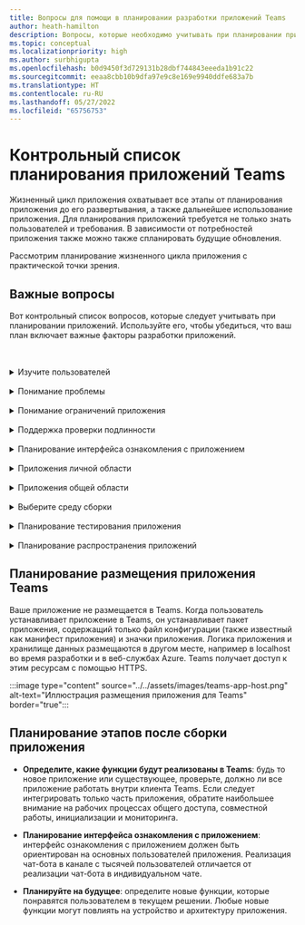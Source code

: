 ```yaml
---
title: Вопросы для помощи в планировании разработки приложений Teams
author: heath-hamilton
description: Вопросы, которые необходимо учитывать при планировании приложений, при анализе пользователей и их потребностей, при изучении проблем пользователей, для решения которых предназначено ваше приложение, при планировании проверки подлинности пользователей и освоения ими приложения.
ms.topic: conceptual
ms.localizationpriority: high
ms.author: surbhigupta
ms.openlocfilehash: b0d9450f3d729131b28dbf744843eeeda1b91c22
ms.sourcegitcommit: eeaa8cbb10b9dfa97e9c8e169e9940ddfe683a7b
ms.translationtype: HT
ms.contentlocale: ru-RU
ms.lasthandoff: 05/27/2022
ms.locfileid: "65756753"
---
```

# <a name="teams-app-planning-checklist"></a>Контрольный список планирования приложений Teams

Жизненный цикл приложения охватывает все этапы от планирования приложения до его развертывания, а также дальнейшее использование приложения. Для планирования приложений требуется не только знать пользователей и требования. В зависимости от потребностей приложения также можно также спланировать будущие обновления.

Рассмотрим планирование жизненного цикла приложения с практической точки зрения.

## <a name="relevant-questions"></a>Важные вопросы

Вот контрольный список вопросов, которые следует учитывать при планировании приложений. Используйте его, чтобы убедиться, что ваш план включает важные факторы разработки приложений.

<br>
<br>
<details>
<summary>Изучите пользователей</summary>

| # | Фактор |
| --- | --- |
| 1 | Пользователи главным образом работают с клиентами и используют мобильные устройства? |
| 2 | Потребуется ли предоставлять доступ к приложению многим гостевым пользователям? |
| 3 | Пользователи используют команды и каналы или главным образом групповые чаты? |
| 4 | Насколько высока техническая квалификация основных пользователей? |
| 5 | Требуется ли продуманный интерфейс для ознакомления пользователей с приложением, или будет достаточно нескольких подсказок? |

</details>
<br>
<details>
<summary>Понимание проблемы</summary>

| # | Фактор |
|--- | --- |
| 1 | В чем заключаются преимущества и недостатки текущей системы, используемой пользователями? |
| 2 | Какие проблемы, испытываемые пользователями, вы собираетесь решить? |
| 3 | Какие функции и возможности существующего процесса больше всего нравятся пользователям? |

</details>
<br>
<details>
<summary>Понимание ограничений приложения</summary>

| # | Фактор |
| --- | --- |
| 1 | В чем заключаются проблемы с интеграцией серверной части текущего приложения? |
| 2 | Кто владеет данными серверной части — собственная организация или сторонняя компания? |
| 3 | Существуют ли брандмауэры, влияющие на работу приложения? |
| 4 | Существуют ли API для доступа к данным, необходимым для работы приложения? |

</details>
<br>
<details>
<summary>Поддержка проверки подлинности</summary>

| # | Фактор|
|--- | --- |
| 1 | Будут ли пользователи получать доступ к разным представлениям данных в зависимости от своих ролей? |
| 2 | Используются ли личные сведения? |
| 3 | Будет ли взаимодействие также основываться на ролях пользователей? |
| 4 | Будут ли внешние пользователи обращаться к приложению? |

</details>
<br>
<details>
<summary>Планирование интерфейса ознакомления с приложением</summary>

| # | Фактор |
| --- | --- |
| 1 | Что происходит, когда пользователь впервые настраивает вкладку в канале? |
| 2 | Если доступ к карточкам предоставляется с помощью расширения для сообщений, целесообразно ли добавить краткую ссылку на страницу дополнительных сведений, чтобы ознакомить пользователей с другими возможностями приложения? |
| 3 | Вы считаете, что у большинства пользователей уже есть представление о том, для чего предназначено ваше приложение? Пользователи уже использовали ваши службы в другом контексте? |
| 4 | Пользователи запускают ваше приложение без каких бы то ни было предварительных знаний? |

</details>
<br>
<details>
<summary>Приложения личной области</summary>

| # | Фактор |
| --- | --- |
| 1 | Требуется ли индивидуальное взаимодействие с приложением в целях обеспечения конфиденциальности или по другим причинам? Например, для проверки оставшегося количества отпускных дней или других личных сведений. |
| 2 | Предполагается ли совместная работа пользователей, не входящих в состав Teams? Например, поиск предстоящих событий для всей организации. |
| 3 | Существуют ли персонализированные уведомления или сообщения, которые нужно будет отправлять пользователям через интерфейс приложения Teams? |

</details>
<br>
<details>
<summary>Приложения общей области</summary>

| # | Фактор |
| --- | --- |
| 1 | Насколько релевантными и полезными для большинства участников команды являются сведения, представляемые приложением на вкладках или с помощью бота? Например, приложение Scrum. |
| 2 | Может ли контекст приложения изменяться в зависимости от команды, к которой добавлено приложение? Например, задачи планировщика различаются в разных командах. |
| 3 | Возможно ли, что все участники персоны, которым требуется совместно работать, входят в состав одной и той же команды? Например, агенты, работающие над запросом. |

</details>
<br>
<details>
<summary>Выберите среду сборки</summary>

Предложение. параметры, помогающие выбрать нужную среду в зависимости от потребностей приложения.
</details>
<br>
<details>
<summary>Планирование тестирования приложения</summary>

Предложение: параметры, помогающие определить наилучшую среду тестирования для приложения.
</details>
<br>
<details>
<summary>Планирование распространения приложений</summary>

Предложение: параметры, помогающие определить наилучшую модель распространения.

</details>

## <a name="plan-for-hosting-your-teams-app"></a>Планирование размещения приложения Teams

Ваше приложение не размещается в Teams. Когда пользователь устанавливает приложение в Teams, он устанавливает пакет приложения, содержащий только файл конфигурации (также известный как манифест приложения) и значки приложения. Логика приложения и хранилище данных размещаются в другом месте, например в localhost во время разработки и в веб-службах Azure. Teams получает доступ к этим ресурсам с помощью HTTPS.

:::image type="content" source="../../assets/images/teams-app-host.png" alt-text="Иллюстрация размещения приложения для Teams" border="true":::

## <a name="plan-beyond-app-building"></a>Планирование этапов после сборки приложения

- **Определите, какие функции будут реализованы в Teams**: будь то новое приложение или существующее, проверьте, должно ли все приложение работать внутри клиента Teams. Если следует интегрировать только часть приложения, обратите наибольшее внимание на рабочих процессах общего доступа, совместной работы, инициализации и мониторинга.

- **Планирование интерфейса ознакомления с приложением**: интерфейс ознакомления с приложением должен быть ориентирован на основных пользователей приложения. Реализация чат-бота в канале с тысячей пользователей отличается от реализации чат-бота в индивидуальном чате.

- **Планируйте на будущее**: определите новые функции, которые понравятся пользователем в текущем решении. Любые новые функции могут повлиять на устройство и архитектуру приложения.
